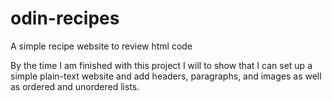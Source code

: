 # odin-recipes
A simple recipe website to review html code

By the time I am finished with this project I will to show that
I can set up a simple plain-text website and add headers, paragraphs,
and images as well as ordered and unordered lists.


